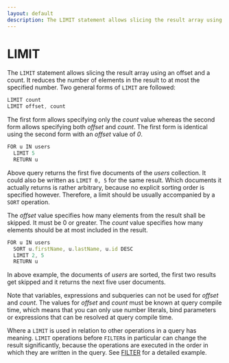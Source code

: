 ```yaml
---
layout: default
description: The LIMIT statement allows slicing the result array using anoffset and a count
---
```

LIMIT
=====

The `LIMIT` statement allows slicing the result array using an
offset and a count. It reduces the number of elements in the result to at most
the specified number. Two general forms of `LIMIT` are followed:

```js
LIMIT count
LIMIT offset, count
```

The first form allows specifying only the *count* value whereas the second form
allows specifying both *offset* and *count*. The first form is identical using
the second form with an *offset* value of *0*.

```js
FOR u IN users
  LIMIT 5
  RETURN u
```

Above query returns the first five documents of the *users* collection.
It could also be written as `LIMIT 0, 5` for the same result.
Which documents it actually returns is rather arbitrary, because no explicit
sorting order is specified however. Therefore, a limit should be usually
accompanied by a `SORT` operation.

The *offset* value specifies how many elements from the result shall be
skipped. It must be 0 or greater. The *count* value specifies how many
elements should be at most included in the result.

```js
FOR u IN users
  SORT u.firstName, u.lastName, u.id DESC
  LIMIT 2, 5
  RETURN u
```

In above example, the documents of *users* are sorted, the first two results
get skipped and it returns the next five user documents.

Note that variables, expressions and subqueries can not be used for *offset* and 
*count*. The values for *offset* and *count* must be known at query compile time, 
which means that you can only use number literals, bind parameters or expressions
that can be resolved at query compile time.

Where a `LIMIT` is used in relation to other operations in a query has meaning.
`LIMIT` operations before `FILTER`s in particular can change the result
significantly, because the operations are executed in the order in which they
are written in the query. See [FILTER](operations-filter.html#order-of-operations) for a
detailed example.
 
